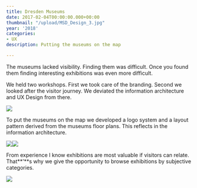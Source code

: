 ```yaml
---
title: Dresden Museums
date: 2017-02-04T00:00:00.000+00:00
thumbnail: "/upload/MSD_Design_3.jpg"
year: '2018'
categories:
- UX
description: Putting the museums on the map

---
```

The museums lacked visibility. Finding them was difficult. Once you found them finding interesting exhibitions was even more difficult.

We held two workshops. First we took care of the branding. Second we looked after the visitor journey. We deviated the information architecture and UX Design from there.

![](/upload/MSD_Overview_3.jpg)

To put the museums on the map we developed a logo system and a layout pattern derived from the museums floor plans. This reflects in the information architecture.

![](/upload/MSD_Design_1.jpg)![](/upload/MSD_Design_2.jpg)

From experience I know exhibitions are most valuable if visitors can relate. That**’**s why we give the opportunity to browse exhibitions by subjective categories.

![](/upload/MSD_Design_3.jpg)